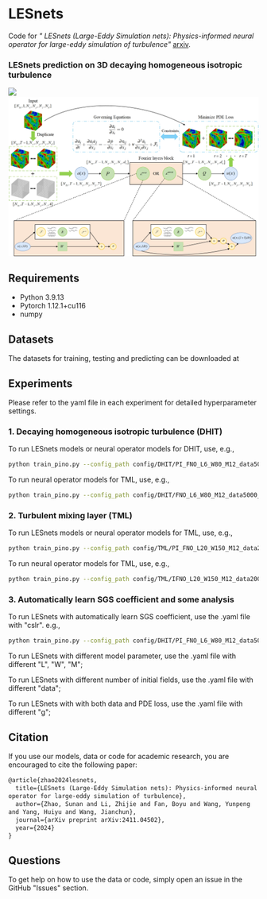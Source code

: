 # LESnets
Code for *" LESnets (Large-Eddy Simulation nets): Physics-informed neural operator for large-eddy simulation of turbulence"*  [arxiv](https://arxiv.org/abs/2411.04502).


<h3> LESnets prediction on 3D decaying homogeneous isotropic turbulence </h3>
<img src="https://github.com/Sunan-zhao/LESnets/blob/main/assets/DHIT_sample5_3tau.gif" width="600">


<img src="https://github.com/Sunan-zhao/LESnets/blob/main/assets/LESnets_model.jpg" width="720">


## Requirements
- Python 3.9.13
- Pytorch 1.12.1+cu116
- numpy

## Datasets
The datasets for training, testing and predicting can be downloaded at 

## Experiments
Please refer to the yaml file in each experiment for detailed hyperparameter settings.

### 1. Decaying homogeneous isotropic turbulence (DHIT)
To run LESnets models or neural operator models for DHIT, use, e.g.,
```bash 
python train_pino.py --config_path config/DHIT/PI_FNO_L6_W80_M12_data5000_g0_gp0.yaml
```
To run neural operator models for TML, use, e.g.,

```bash 
python train_pino.py --config_path config/DHIT/FNO_L6_W80_M12_data5000_g1_gp0.yaml
```

### 2. Turbulent mixing layer (TML)
To run LESnets models or neural operator models for TML, use, e.g.,
```bash 
python train_pino.py --config_path config/TML/PI_FNO_L20_W150_M12_data2000_g0_gp0.yaml
```
To run neural operator models for TML, use, e.g.,

```bash 
python train_pino.py --config_path config/TML/IFNO_L20_W150_M12_data2000_g1_gp0.yaml
```
### 3. Automatically learn SGS coefficient and some analysis
To run LESnets with automatically learn SGS coefficient, use the .yaml file with "cslr". e.g., 
```bash 
python train_pino.py --config_path config/DHIT/PI_FNO_L6_W80_M12_data5000_g0_gp05_fDNS_cslr1e5.yaml
```
To run LESnets with different model parameter, use the .yaml file with different "L", "W", "M";

To run LESnets with different number of initial fields, use the .yaml file with different "data";

To run LESnets with with both data and PDE loss, use the .yaml file with different "g";


## Citation

If you use our models, data or code for academic research, you are encouraged to cite the following paper:

```
@article{zhao2024lesnets,
  title={LESnets (Large-Eddy Simulation nets): Physics-informed neural operator for large-eddy simulation of turbulence},
  author={Zhao, Sunan and Li, Zhijie and Fan, Boyu and Wang, Yunpeng and Yang, Huiyu and Wang, Jianchun},
  journal={arXiv preprint arXiv:2411.04502},
  year={2024}
}
```
## Questions

To get help on how to use the data or code, simply open an issue in the GitHub "Issues" section.
